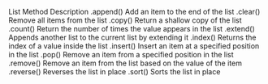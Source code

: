 List Method Description
.append() Add an item to the end of the list
.clear() Remove all items from the list
.copy() Return a shallow copy of the list
.count() Return the number of times the value appears in the list
.extend() Appends another list to the current list by extending it
.index() Returns the index of a value inside the list
.insert() Insert an item at a specified position in the list
.pop() Remove an item from a specified position in the list
.remove() Remove an item from the list based on the value of the item
.reverse() Reverses the list in place
.sort() Sorts the list in place
